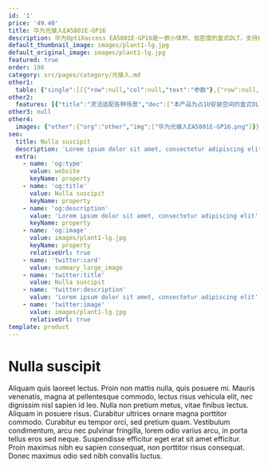 ```yaml
---
id: '1'
price: '49.40'
title: 华为光接入EA5801E-GP16
description: 华为OptiXaccess EA5801E-GP16是一款小体积、低密度的盒式OLT，支持FTTH建网模式，为用户提供宽带、语音、视频、监控等多业务统一承载平台。实现一张光纤网覆盖全业务，简化网络架构，降低OPEX。
default_thumbnail_image: images/plant1-lg.jpg
default_original_image: images/plant1-lg.jpg
featured: true
order: 198
category: src/pages/category/光接入.md
other1: 
  table: {"single":[[{"row":null,"col":null,"text":"参数"},{"row":null,"col":null,"text":"华为光接入EA5801E-GP16"}],[{"row":null,"col":null,"text":"尺寸（宽×深×高）"},{"row":null,"col":null,"text":"不带挂耳：442mm×220mm×43.6mm\n带IEC挂耳：482.6mm×220×43.6mm\n带ETSI挂耳：535mm×220mm×43.6mm"}],[{"row":null,"col":null,"text":"满配最大重量（直流）"},{"row":null,"col":null,"text":"4.2kg"}],[{"row":null,"col":null,"text":"满配最大重量（交流）"},{"row":null,"col":null,"text":"4.6kg"}],[{"row":null,"col":null,"text":"供电方式"},{"row":null,"col":null,"text":"直流供电（双路备份）\n交流供电（双路备份）"}],[{"row":null,"col":null,"text":"工作电压范围"},{"row":null,"col":null,"text":"直流供电：-38.4V～-72V\n交流供电：100V～240V"}],[{"row":null,"col":null,"text":"额定电压"},{"row":null,"col":null,"text":"直流供电：-48V/-60V\n交流供电：110V/220V"}],[{"row":null,"col":null,"text":"最大输入电流"},{"row":null,"col":null,"text":"直流供电：6A\n交流供电：2.5A"}],[{"row":null,"col":null,"text":"工作环境温度"},{"row":null,"col":null,"text":" -40℃ ～ +65℃，最低启动温度为-25°C。\n说明\n+65℃指业务框进风口的温度。"}],[{"row":null,"col":null,"text":"工作环境湿度"},{"row":null,"col":null,"text":"5%RH～95%RH"}],[{"row":null,"col":null,"text":"气压环境"},{"row":null,"col":null,"text":"70kPa～106kPa"}],[{"row":null,"col":null,"text":"海拔高度"},{"row":null,"col":null,"text":"4000m以下，空气密度会随海拔变化，从而影响设备散热能力，所以工作环境温度会随海拔变化。"}],[{"row":null,"col":null,"text":"系统转发容量"},{"row":null,"col":null,"text":"140Gbit/s"}],[{"row":null,"col":null,"text":"MAC地址数"},{"row":null,"col":null,"text":"32768"}],[{"row":null,"col":null,"text":"接入ONT数"},{"row":null,"col":null,"text":"1024"}],[{"row":null,"col":null,"text":"IPv4路由表"},{"row":null,"col":null,"text":"8192"}],[{"row":null,"col":null,"text":"IPv6路由表"},{"row":null,"col":null,"text":"4096"}],[{"row":null,"col":null,"text":"ARP表"},{"row":null,"col":null,"text":"16384"}],[{"row":null,"col":null,"text":"满负荷误码率"},{"row":null,"col":null,"text":"端口满负荷传输时，比特差错率（误码率）<10 e-7。"}],[{"row":null,"col":null,"text":"10GE/GE上行端口数"},{"row":null,"col":null,"text":"4"}],[{"row":null,"col":null,"text":"业务端口数"},{"row":null,"col":null,"text":"16 GPON"}],[{"row":null,"col":null,"text":"功耗"},{"row":null,"col":null,"text":"静态功耗：55W\n典型功耗：95W\n最大功耗：140W\n说明\n设备的功耗是在以下条件下测试得出：\n• 静态功耗：25°C常温，光口不插入任何光模块，不配置任何业务。\n• 典型功耗：25℃常温，上行4*10GE，用户侧16*GPON，配置满业务，满流量。\n• 最大功耗：65℃高温，上行4*10GE，用户侧16*GPON，配置满业务，满流量。"}]]}
other2:
  features: [{"title":"灵活适配各种场景","dec":["本产品为占1U安装空间的盒式OLT产品，适用于小规模接入点汇聚场景。适合企业级轻量化部署，一台OLT设备满足单企业或园区内业务承载要求。"]},{"title":"快速部署，安装方便","dec":["本产品可安装在室内机柜或室外柜中。室外安装场景可适应高温部署，部署简易，能大量减少部署人力成本和机柜空间需求。"]}]
other3: null
other4:
  images: {"other":{"org":"other","img":["华为光接入EA5801E-GP16.png"]}}
seo:
  title: Nulla suscipit
  description: 'Lorem ipsum dolor sit amet, consectetur adipiscing elit'
  extra:
    - name: 'og:type'
      value: website
      keyName: property
    - name: 'og:title'
      value: Nulla suscipit
      keyName: property
    - name: 'og:description'
      value: 'Lorem ipsum dolor sit amet, consectetur adipiscing elit'
      keyName: property
    - name: 'og:image'
      value: images/plant1-lg.jpg
      keyName: property
      relativeUrl: true
    - name: 'twitter:card'
      value: summary_large_image
    - name: 'twitter:title'
      value: Nulla suscipit
    - name: 'twitter:description'
      value: 'Lorem ipsum dolor sit amet, consectetur adipiscing elit'
    - name: 'twitter:image'
      value: images/plant1-lg.jpg
      relativeUrl: true
template: product
---
```


# Nulla suscipit

Aliquam quis laoreet lectus. Proin non mattis nulla, quis posuere mi. Mauris venenatis, magna at pellentesque commodo, lectus risus vehicula elit, nec dignissim nisl sapien id leo. Nulla non pretium metus, vitae finibus lectus. Aliquam in posuere risus. Curabitur ultrices ornare magna porttitor commodo. Curabitur eu tempor orci, sed pretium quam. Vestibulum condimentum, arcu nec pulvinar fringilla, lorem odio varius arcu, in porta tellus eros sed neque. Suspendisse efficitur eget erat sit amet efficitur. Proin maximus nibh eu sapien consequat, non porttitor risus consequat. Donec maximus odio sed nibh convallis luctus.